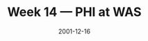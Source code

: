 ---
layout: game
title: Week 14 — PHI at WAS
season: 2001
game_id: 2001_14_PHI_WAS
week: 14
date: 2001-12-16
home_team: WAS
away_team: PHI
final_home: 6
final_away: 20
pbp_url: /assets/data/pbp/2001/2001_14_PHI_WAS.csv.gz
---